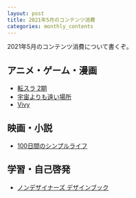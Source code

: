```yaml
---
layout: post
title: 2021年5月のコンテンツ消費
categories: monthly_contents
---
```


2021年5月のコンテンツ消費について書くぞ。

## アニメ・ゲーム・漫画
- [転スラ 2期]()
- [宇宙よりも遠い場所]()
- [Vivy]()


## 映画・小説

- [100日間のシンプルライフ](https://www.video.unext.jp/title/SID0052953)


## 学習・自己啓発
- [ノンデザイナーズ デザインブック](https://amzn.to/3n0cAj4)

